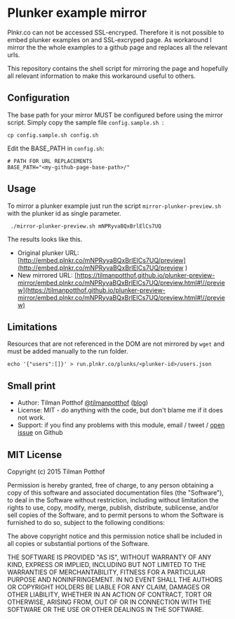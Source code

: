 # Plunker example mirror 

Plnkr.co can not be accessed SSL-encryped.
Therefore it is not possible to embed plunker examples on and SSL-excryped page.
As workaround I mirror the the whole examples to a github page and replaces all the relevant urls.

This repository contains the shell script for mirroring the page and hopefully all relevant information to make this workaround useful to others.

## Configuration

The base path for your mirror MUST be configured before using the mirror script.
Simply copy the sample file `config.sample.sh `:

    cp config.sample.sh config.sh

Edit the BASE_PATH in `config.sh`:

    # PATH FOR URL REPLACEMENTS
    BASE_PATH="<my-github-page-base-path>/"

## Usage

To mirror a plunker example just run the script `mirror-plunker-preview.sh` with the plunker id as single parameter.

     ./mirror-plunker-preview.sh mNPRyvaBQxBrlElCs7UQ

The results looks like this.

* Original plunker URL: [http://embed.plnkr.co/mNPRyvaBQxBrlElCs7UQ/preview](http://embed.plnkr.co/mNPRyvaBQxBrlElCs7UQ/preview )
* New mirrored URL: [https://tilmanpotthof.github.io/plunker-preview-mirror/embed.plnkr.co/mNPRyvaBQxBrlElCs7UQ/preview.html#!//preview](https://tilmanpotthof.github.io/plunker-preview-mirror/embed.plnkr.co/mNPRyvaBQxBrlElCs7UQ/preview.html#!//preview)

## Limitations

Resources that are not referenced in the DOM are not mirrored by `wget` and must be added manually to the run folder.

    echo '{"users":[]}' > run.plnkr.co/plunks/<plunker-id>/users.json


## Small print

* Author: Tilman Potthof [@tilmanpotthof](https://twitter.com/tilmanpotthof) ([blog](http://blog.programmingisart.com/))
* License: MIT - do anything with the code, but don't blame me if it does not work.
* Support: if you find any problems with this module, email / tweet /
[open issue](https://github.com/tilmanpotthof/plunker-preview-mirror/issues) on Github


## MIT License

Copyright (c) 2015 Tilman Potthof

Permission is hereby granted, free of charge, to any person
obtaining a copy of this software and associated documentation
files (the "Software"), to deal in the Software without
restriction, including without limitation the rights to use,
copy, modify, merge, publish, distribute, sublicense, and/or sell
copies of the Software, and to permit persons to whom the
Software is furnished to do so, subject to the following
conditions:

The above copyright notice and this permission notice shall be
included in all copies or substantial portions of the Software.

THE SOFTWARE IS PROVIDED "AS IS", WITHOUT WARRANTY OF ANY KIND,
EXPRESS OR IMPLIED, INCLUDING BUT NOT LIMITED TO THE WARRANTIES
OF MERCHANTABILITY, FITNESS FOR A PARTICULAR PURPOSE AND
NONINFRINGEMENT. IN NO EVENT SHALL THE AUTHORS OR COPYRIGHT
HOLDERS BE LIABLE FOR ANY CLAIM, DAMAGES OR OTHER LIABILITY,
WHETHER IN AN ACTION OF CONTRACT, TORT OR OTHERWISE, ARISING
FROM, OUT OF OR IN CONNECTION WITH THE SOFTWARE OR THE USE OR
OTHER DEALINGS IN THE SOFTWARE.
